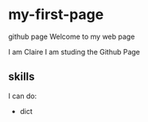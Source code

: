 # my-first-page
 github page
Welcome to my web page

I am Claire
I am studing the Github Page

## skills

I can do:
- dict